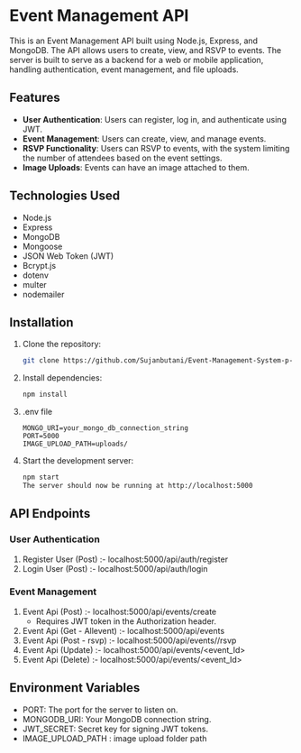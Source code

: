 # Event Management API

This is an Event Management API built using Node.js, Express, and MongoDB. The API allows users to create, view, and RSVP to events. The server is built to serve as a backend for a web or mobile application, handling authentication, event management, and file uploads.

## Features

- **User Authentication**: Users can register, log in, and authenticate using JWT.
- **Event Management**: Users can create, view, and manage events.
- **RSVP Functionality**: Users can RSVP to events, with the system limiting the number of attendees based on the event settings.
- **Image Uploads**: Events can have an image attached to them.

## Technologies Used

- Node.js
- Express
- MongoDB
- Mongoose
- JSON Web Token (JWT)
- Bcrypt.js
- dotenv
- multer
- nodemailer

## Installation

1. Clone the repository:

   ```bash
   git clone https://github.com/Sujanbutani/Event-Management-System-p-6.git

2. Install dependencies:

    ```bash
    npm install

3. .env file

     ```
    MONGO_URI=your_mongo_db_connection_string
    PORT=5000
    IMAGE_UPLOAD_PATH=uploads/
    ```

4. Start the development server:

   ```bash
   npm start
   The server should now be running at http://localhost:5000
   ```

## API Endpoints

### User Authentication
1. Register User (Post) :- localhost:5000/api/auth/register
2. Login User (Post) :- localhost:5000/api/auth/login

### Event Management
1. Event Api (Post) :- localhost:5000/api/events/create
    - Requires JWT token in the Authorization header.
2. Event Api (Get - Allevent) :- localhost:5000/api/events
3. Event Api (Post - rsvp) :-  localhost:5000/api/events/<eventId>/rsvp
4. Event Api (Update) :- localhost:5000/api/events/<event_Id>
5. Event Api (Delete) :- localhost:5000/api/events/<event_Id>

## Environment Variables
- PORT: The port for the server to listen on.
- MONGODB_URI: Your MongoDB connection string.
- JWT_SECRET: Secret key for signing JWT tokens.
- IMAGE_UPLOAD_PATH : image upload folder path